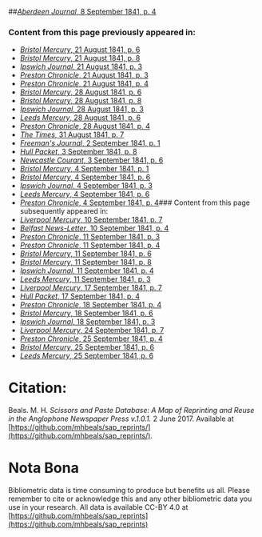 ##[*Aberdeen Journal*, 8 September 1841, p. 4](https://mhbeals.github.io/sap_html/Aberdeen-Journal/Aberdeen-Journal-8-September-1841-p-4)

### Content from this page previously appeared in:
+ [*Bristol Mercury*, 21 August 1841, p. 6](https://mhbeals.github.io/sap_html/Bristol-Mercury/Bristol-Mercury-21-August-1841-p-6)
+ [*Bristol Mercury*, 21 August 1841, p. 8](https://mhbeals.github.io/sap_html/Bristol-Mercury/Bristol-Mercury-21-August-1841-p-8)
+ [*Ipswich Journal*, 21 August 1841, p. 3](https://mhbeals.github.io/sap_html/Ipswich-Journal/Ipswich-Journal-21-August-1841-p-3)
+ [*Preston Chronicle*, 21 August 1841, p. 3](https://mhbeals.github.io/sap_html/Preston-Chronicle/Preston-Chronicle-21-August-1841-p-3)
+ [*Preston Chronicle*, 21 August 1841, p. 4](https://mhbeals.github.io/sap_html/Preston-Chronicle/Preston-Chronicle-21-August-1841-p-4)
+ [*Bristol Mercury*, 28 August 1841, p. 6](https://mhbeals.github.io/sap_html/Bristol-Mercury/Bristol-Mercury-28-August-1841-p-6)
+ [*Bristol Mercury*, 28 August 1841, p. 8](https://mhbeals.github.io/sap_html/Bristol-Mercury/Bristol-Mercury-28-August-1841-p-8)
+ [*Ipswich Journal*, 28 August 1841, p. 3](https://mhbeals.github.io/sap_html/Ipswich-Journal/Ipswich-Journal-28-August-1841-p-3)
+ [*Leeds Mercury*, 28 August 1841, p. 6](https://mhbeals.github.io/sap_html/Leeds-Mercury/Leeds-Mercury-28-August-1841-p-6)
+ [*Preston Chronicle*, 28 August 1841, p. 4](https://mhbeals.github.io/sap_html/Preston-Chronicle/Preston-Chronicle-28-August-1841-p-4)
+ [*The Times*, 31 August 1841, p. 7](https://mhbeals.github.io/sap_html/The-Times/The-Times-31-August-1841-p-7)
+ [*Freeman's Journal*, 2 September 1841, p. 1](https://mhbeals.github.io/sap_html/Freeman's-Journal/Freeman's-Journal-2-September-1841-p-1)
+ [*Hull Packet*, 3 September 1841, p. 8](https://mhbeals.github.io/sap_html/Hull-Packet/Hull-Packet-3-September-1841-p-8)
+ [*Newcastle Courant*, 3 September 1841, p. 6](https://mhbeals.github.io/sap_html/Newcastle-Courant/Newcastle-Courant-3-September-1841-p-6)
+ [*Bristol Mercury*, 4 September 1841, p. 1](https://mhbeals.github.io/sap_html/Bristol-Mercury/Bristol-Mercury-4-September-1841-p-1)
+ [*Bristol Mercury*, 4 September 1841, p. 6](https://mhbeals.github.io/sap_html/Bristol-Mercury/Bristol-Mercury-4-September-1841-p-6)
+ [*Ipswich Journal*, 4 September 1841, p. 3](https://mhbeals.github.io/sap_html/Ipswich-Journal/Ipswich-Journal-4-September-1841-p-3)
+ [*Leeds Mercury*, 4 September 1841, p. 6](https://mhbeals.github.io/sap_html/Leeds-Mercury/Leeds-Mercury-4-September-1841-p-6)
+ [*Preston Chronicle*, 4 September 1841, p. 4](https://mhbeals.github.io/sap_html/Preston-Chronicle/Preston-Chronicle-4-September-1841-p-4)### Content from this page subsequently appeared in:
+ [*Liverpool Mercury*, 10 September 1841, p. 7](https://mhbeals.github.io/sap_html/Liverpool-Mercury/Liverpool-Mercury-10-September-1841-p-7)
+ [*Belfast News-Letter*, 10 September 1841, p. 4](https://mhbeals.github.io/sap_html/Belfast-News-Letter/Belfast-News-Letter-10-September-1841-p-4)
+ [*Preston Chronicle*, 11 September 1841, p. 3](https://mhbeals.github.io/sap_html/Preston-Chronicle/Preston-Chronicle-11-September-1841-p-3)
+ [*Preston Chronicle*, 11 September 1841, p. 4](https://mhbeals.github.io/sap_html/Preston-Chronicle/Preston-Chronicle-11-September-1841-p-4)
+ [*Bristol Mercury*, 11 September 1841, p. 6](https://mhbeals.github.io/sap_html/Bristol-Mercury/Bristol-Mercury-11-September-1841-p-6)
+ [*Bristol Mercury*, 11 September 1841, p. 8](https://mhbeals.github.io/sap_html/Bristol-Mercury/Bristol-Mercury-11-September-1841-p-8)
+ [*Ipswich Journal*, 11 September 1841, p. 4](https://mhbeals.github.io/sap_html/Ipswich-Journal/Ipswich-Journal-11-September-1841-p-4)
+ [*Leeds Mercury*, 11 September 1841, p. 3](https://mhbeals.github.io/sap_html/Leeds-Mercury/Leeds-Mercury-11-September-1841-p-3)
+ [*Liverpool Mercury*, 17 September 1841, p. 7](https://mhbeals.github.io/sap_html/Liverpool-Mercury/Liverpool-Mercury-17-September-1841-p-7)
+ [*Hull Packet*, 17 September 1841, p. 4](https://mhbeals.github.io/sap_html/Hull-Packet/Hull-Packet-17-September-1841-p-4)
+ [*Preston Chronicle*, 18 September 1841, p. 4](https://mhbeals.github.io/sap_html/Preston-Chronicle/Preston-Chronicle-18-September-1841-p-4)
+ [*Bristol Mercury*, 18 September 1841, p. 6](https://mhbeals.github.io/sap_html/Bristol-Mercury/Bristol-Mercury-18-September-1841-p-6)
+ [*Ipswich Journal*, 18 September 1841, p. 3](https://mhbeals.github.io/sap_html/Ipswich-Journal/Ipswich-Journal-18-September-1841-p-3)
+ [*Liverpool Mercury*, 24 September 1841, p. 7](https://mhbeals.github.io/sap_html/Liverpool-Mercury/Liverpool-Mercury-24-September-1841-p-7)
+ [*Preston Chronicle*, 25 September 1841, p. 4](https://mhbeals.github.io/sap_html/Preston-Chronicle/Preston-Chronicle-25-September-1841-p-4)
+ [*Bristol Mercury*, 25 September 1841, p. 6](https://mhbeals.github.io/sap_html/Bristol-Mercury/Bristol-Mercury-25-September-1841-p-6)
+ [*Leeds Mercury*, 25 September 1841, p. 6](https://mhbeals.github.io/sap_html/Leeds-Mercury/Leeds-Mercury-25-September-1841-p-6)
                    
# Citation: 

Beals. M. H. *Scissors and Paste Database: A Map of Reprinting and Reuse in the Anglophone Newspaper Press v.1.0.1.* 2 June 2017. Available at [https://github.com/mhbeals/sap_reprints/](https://github.com/mhbeals/sap_reprints/). 
                    
# Nota Bona

Bibliometric data is time consuming to produce but benefits us all. Please remember to cite or acknowledge this and any other bibliometric data you use in your research. All data is available CC-BY 4.0 at [https://github.com/mhbeals/sap_reprints](https://github.com/mhbeals/sap_reprints)